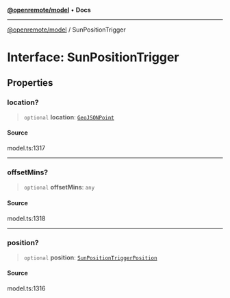 [**@openremote/model**](../README.md) • **Docs**

***

[@openremote/model](../globals.md) / SunPositionTrigger

# Interface: SunPositionTrigger

## Properties

### location?

> `optional` **location**: [`GeoJSONPoint`](GeoJSONPoint.md)

#### Source

model.ts:1317

***

### offsetMins?

> `optional` **offsetMins**: `any`

#### Source

model.ts:1318

***

### position?

> `optional` **position**: [`SunPositionTriggerPosition`](../enumerations/SunPositionTriggerPosition.md)

#### Source

model.ts:1316
